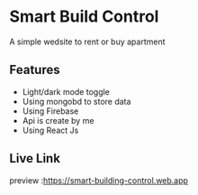 
# Smart Build Control
A simple wedsite to rent or buy apartment


## Features

- Light/dark mode toggle
- Using mongobd to store data
- Using  Firebase
- Api is create by me
- Using React Js


## Live Link
 preview :https://smart-building-control.web.app
